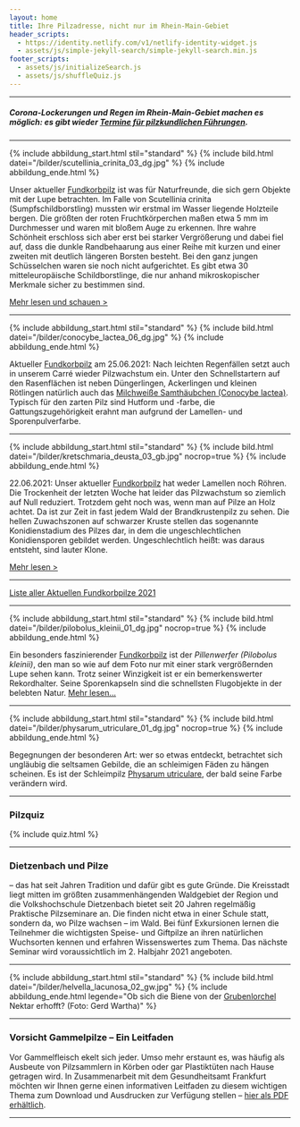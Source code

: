 ```yaml
---
layout: home
title: Ihre Pilzadresse, nicht nur im Rhein-Main-Gebiet
header_scripts:
  - https://identity.netlify.com/v1/netlify-identity-widget.js
  - assets/js/simple-jekyll-search/simple-jekyll-search.min.js
footer_scripts:
  - assets/js/initializeSearch.js
  - assets/js/shuffleQuiz.js
---
```

- - -

##### Corona-Lockerungen und Regen im Rhein-Main-Gebiet machen es möglich: es gibt wieder [Termine für pilzkundlichen Führungen](/termine).

- - -

{% include abbildung_start.html stil="standard" %}
{% include bild.html datei="/bilder/scutellinia_crinita_03_dg.jpg" %}
{% include abbildung_ende.html %}

Unser aktueller [Fundkorbpilz](AA "Glossar-") ist was für Naturfreunde, die sich gern Objekte mit der Lupe betrachten. Im Falle von Scutellinia crinita (Sumpfschildborstling) mussten wir erstmal im Wasser liegende Holzteile bergen. Die größten der roten Fruchtkörperchen maßen etwa 5 mm im Durchmesser und waren mit bloßem Auge zu erkennen. Ihre wahre Schönheit erschloss sich aber erst bei starker Vergrößerung und dabei fiel auf, dass die dunkle Randbehaarung aus einer Reihe mit kurzen und einer zweiten mit deutlich längeren Borsten besteht. Bei den ganz jungen Schüsselchen waren sie noch nicht aufgerichtet. Es gibt etwa 30 mitteleuropäische Schildborstlinge, die nur anhand mikroskopischer Merkmale sicher zu bestimmen sind.

[Mehr lesen und schauen >](/pilze/scutellinia-crinita-bewimperter-schildborstling-sumpfschildborstling)

- - -

{% include abbildung_start.html stil="standard" %}
{% include bild.html datei="/bilder/conocybe_lactea_06_dg.jpg" %}
{% include abbildung_ende.html %}

Aktueller [Fundkorbpilz](AA "Glossar-") am 25.06.2021: Nach leichten Regenfällen setzt auch in unserem Carré wieder Pilzwachstum ein. Unter den Schnellstartern auf den Rasenflächen ist neben Düngerlingen, Ackerlingen und kleinen Rötlingen natürlich auch das [Milchweiße Samthäubchen (Conocybe lactea)](/pilze/conocybe-lactea-milchweißes-samthäubchen). Typisch für den zarten Pilz sind Hutform und -farbe, die Gattungszugehörigkeit erahnt man aufgrund der Lamellen- und Sporenpulverfarbe.

- - -

{% include abbildung_start.html stil="standard" %}
{% include bild.html datei="/bilder/kretschmaria_deusta_03_gb.jpg" nocrop=true %}
{% include abbildung_ende.html %}

22.06.2021: Unser aktueller [Fundkorbpilz](AA "Glossar-") hat weder Lamellen noch Röhren. Die Trockenheit der letzten Woche hat leider das Pilzwachstum so ziemlich auf Null reduziert. Trotzdem geht noch was, wenn man auf Pilze an Holz achtet. Da ist zur Zeit in fast jedem Wald der Brandkrustenpilz zu sehen. Die hellen Zuwachszonen auf schwarzer Kruste stellen das sogenannte Konidienstadium des Pilzes dar, in dem die ungeschlechtlichen Konidiensporen gebildet werden. Ungeschlechtlich heißt: was daraus entsteht, sind lauter Klone.

[Mehr lesen >](/pilze/kretzschmaria-deusta-brandkrustenpilz)

- - -

[Liste aller Aktuellen Fundkorbpilze 2021](/artikel/liste-aller-aktuellen-fundkorbpilze-2021.html)

- - -

{% include abbildung_start.html stil="standard" %}
{% include bild.html datei="/bilder/pilobolus_kleinii_01_dg.jpg" nocrop=true %}
{% include abbildung_ende.html %}

Ein besonders faszinierender [Fundkorbpilz](AA "Glossar-") ist der *Pillenwerfer (Pilobolus kleinii)*, den man so wie auf dem Foto nur mit einer stark vergrößernden Lupe sehen kann. Trotz seiner Winzigkeit ist er ein bemerkenswerter Rekordhalter. Seine Sporenkapseln sind die schnellsten Flugobjekte in der belebten Natur. [Mehr lesen...](/pilze/pilobolus-kleinii-pillenwerfer)

- - -

{% include abbildung_start.html stil="standard" %}
{% include bild.html datei="/bilder/physarum_utriculare_01_dg.jpg" nocrop=true %}
{% include abbildung_ende.html %}

Begegnungen der besonderen Art: wer so etwas entdeckt, betrachtet sich ungläubig die seltsamen Gebilde, die an schleimigen Fäden zu hängen scheinen. Es ist der Schleimpilz [Physarum utriculare](/pilze/physarum-utriculare-fadenfruchtschleimpilz), der bald seine Farbe verändern wird.

- - -

### Pilzquiz

{% include quiz.html %}

- - -

### Dietzenbach und Pilze

– das hat seit Jahren Tradition und dafür gibt es gute Gründe. Die Kreisstadt liegt mitten im größten zusammenhängenden Waldgebiet der Region und die Volkshochschule Dietzenbach bietet seit 20 Jahren regelmäßig Praktische Pilzseminare an. Die finden nicht etwa in einer Schule statt, sondern da, wo Pilze wachsen – im Wald. Bei fünf Exkursionen lernen die Teilnehmer die wichtigsten Speise- und Giftpilze an ihren natürlichen Wuchsorten kennen und erfahren Wissenswertes zum Thema. Das nächste Seminar wird voraussichtlich im 2. Halbjahr 2021 angeboten.

- - -

{% include abbildung_start.html stil="standard" %}
{% include bild.html datei="/bilder/helvella_lacunosa_02_gw.jpg" %}
{% include abbildung_ende.html legende="Ob sich die Biene von der <a href='/pilze/helvella-lacunosa-grubenlorchel'>Grubenlorchel</a> Nektar erhofft?  (Foto: Gerd Wartha)" %}

- - -

### Vorsicht Gammelpilze – Ein Leitfaden

Vor Gammelfleisch ekelt sich jeder. Umso mehr erstaunt es, was häufig als Ausbeute von Pilzsammlern in Körben oder gar Plastiktüten nach Hause getragen wird. In Zusammenarbeit mit dem Gesundheitsamt Frankfurt möchten wir Ihnen gerne einen informativen Leitfaden zu diesem wichtigen Thema zum Download und Ausdrucken zur Verfügung stellen – [hier als PDF erhältlich](/assets/docs/Fundkorb.de-Gammelpilze.pdf).

- - -